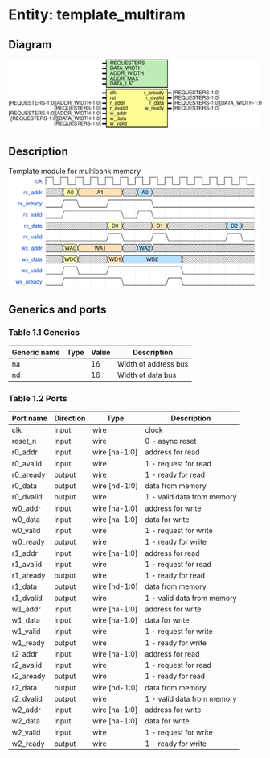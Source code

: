 # Entity: template_multiram
## Diagram
![Diagram](template_multiram.svg "Diagram")
## Description
 Template module for multibank memory  
![alt text](wavedrom_q9td0.svg "title") 
## Generics and ports
### Table 1.1 Generics
| Generic name | Type | Value | Description           |
| ------------ | ---- | ----- | --------------------- |
| na           |      | 16    |  Width of address bus |
| nd           |      | 16    |  Width of data bus    |
### Table 1.2 Ports
| Port name | Direction | Type          | Description                |
| --------- | --------- | ------------- | -------------------------- |
| clk       | input     | wire          | clock                      |
| reset_n   | input     | wire          | 0 - async reset            |
| r0_addr   | input     | wire [na-1:0] | address for read           |
| r0_avalid | input     | wire          | 1 - request for read       |
| r0_aready | output    | wire          | 1 - ready for read         |
| r0_data   | output    | wire [nd-1:0] | data from memory           |
| r0_dvalid | output    | wire          | 1 - valid data from memory |
| w0_addr   | input     | wire [na-1:0] | address for write          |
| w0_data   | input     | wire [na-1:0] | data for write             |
| w0_valid  | input     | wire          | 1 - request for write      |
| w0_ready  | output    | wire          | 1 - ready for write        |
| r1_addr   | input     | wire [na-1:0] | address for read           |
| r1_avalid | input     | wire          | 1 - request for read       |
| r1_aready | output    | wire          | 1 - ready for read         |
| r1_data   | output    | wire [nd-1:0] | data from memory           |
| r1_dvalid | output    | wire          | 1 - valid data from memory |
| w1_addr   | input     | wire [na-1:0] | address for write          |
| w1_data   | input     | wire [na-1:0] | data for write             |
| w1_valid  | input     | wire          | 1 - request for write      |
| w1_ready  | output    | wire          | 1 - ready for write        |
| r2_addr   | input     | wire [na-1:0] | address for read           |
| r2_avalid | input     | wire          | 1 - request for read       |
| r2_aready | output    | wire          | 1 - ready for read         |
| r2_data   | output    | wire [nd-1:0] | data from memory           |
| r2_dvalid | output    | wire          | 1 - valid data from memory |
| w2_addr   | input     | wire [na-1:0] | address for write          |
| w2_data   | input     | wire [na-1:0] | data for write             |
| w2_valid  | input     | wire          | 1 - request for write      |
| w2_ready  | output    | wire          | 1 - ready for write        |
